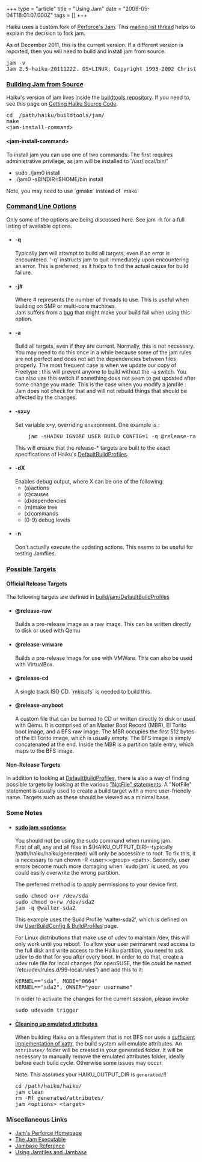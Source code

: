 +++
type = "article"
title = "Using Jam"
date = "2009-05-04T18:01:07.000Z"
tags = []
+++

<p>
Haiku uses a custom fork of <a href="http://www.perforce.com/jam/jam.html">Perforce's Jam</a>. This <a href="https://www.freelists.org/post/haiku/New-Build-System"> mailing list thread</a> helps to explain the decision to fork jam.
</p>
As of December 2011, this is the current version. If a different version is reported, then you will need to build and install jam from source. 
<pre class="terminal">
jam -v
Jam 2.5-haiku-20111222. OS=LINUX. Copyright 1993-2002 Christopher Seiwald.
</pre>
<a name="build_jam"></a>
<h3><a href="#build_jam">Building Jam from Source</a></h3>
Haiku's version of jam lives inside the <a href="https://cgit.haiku-os.org/buildtools/">buildtools repository</a>. If you need to, see this page on <a href="/guides/building/get-source-git">Getting Haiku Source Code</a>.
<pre class="terminal">
cd  /path/haiku/buildtools/jam/
make
&lt;jam-install-command&gt;
</pre>
<h4>&lt;jam-install-command&gt;</h4>
To install jam you can use one of two commands:
The first requires administrative privilege, as jam will be installed to '/usr/local/bin/'
<ul>
<li><span class="cli">sudo ./jam0 install</span></li>
<li><span class="cli">./jam0 -sBINDIR=$HOME/bin install</span></li>
</ul>
Note, you may need to use `gmake` instead of `make`

<a name="jam_options"></a>
<h3><a href="#jam_options">Command Line Options</a></h3>
Only some of the options are being discussed here. See <span class="cli">jam -h</span> for a full listing of available options.
<ul>
<li><h4>-q</h4>
Typically jam will attempt to build all targets, even if an error is encountered.  '-q' instructs jam to quit immediately upon encountering an error. This is preferred, as it helps to find the actual cause for build failure.
</li>
<li><h4>-j#</h4>
Where # represents the number of threads to use. This is useful when building on SMP or multi-core machines.
<div class="alert alert-warning">Jam suffers from a <a href="https://dev.haiku-os.org/ticket/4091">bug</a> that might make your build fail when using this option.</div> 
</li>
<li><h4>-a</h4>
Build all targets, even if they are current. Normally, this is not necessary.
You may need to do this once in a while because some of the jam rules are not perfect and does not set the dependencies between files properly. The most frequent case is when we update our copy of Freetype : this will prevent anyone to build without the -a switch.
You can also use this switch if something does not seem to get updated after some change you made. This is the case when you modify a jamfile : Jam does not check for that and will not rebuild things that should be affected by the changes.
</li>
<li><h4>-sx=y</h4>
Set variable x=y, overriding environment. One example is :
<pre class="terminal">
    jam -sHAIKU_IGNORE_USER_BUILD_CONFIG=1 -q @release-raw
</pre>
This will ensure that the release-* targets are built to the exact specifications of Haiku's <a href="https://cgit.haiku-os.org/haiku/tree/build/jam/DefaultBuildProfiles">DefaultBuildProfiles</a>.
</li>
<li><h4>-dX</h4>
Enables debug output, where X can be one of the following:
<ul>
<li>(a)actions</li>
<li>(c)causes</li>
<li>(d)dependencies</li>
<li>(m)make tree</li>
<li>(x)commands</li>
<li>(0-9) debug levels</li>
</ul>
</li>
<li><h4>-n</h4>
Don't actually execute the updating actions. This seems to be useful for testing Jamfiles.
</li>
</ul>

<a name="jam_targets"></a>
<h3><a href="#jam_targets">Possible Targets</a></h3>

<h4>Official Release Targets</h4>
<p>The following targets are defined in <a href="https://cgit.haiku-os.org/haiku/tree/build/jam/DefaultBuildProfiles">build/jam/DefaultBuildProfiles</a></p>
<ul>
<li><h4>@release-raw</h4>
Builds a pre-release image as a raw image. This can be written directly to disk or used with Qemu
</li>
<li><h4>@release-vmware</h4>
Builds a pre-release image for use with VMWare. This can also be used with VirtualBox.
</li>
<li><h4>@release-cd</h4>
A single track ISO CD. `mkisofs` is needed to build this. 
</li>
<li><h4>@release-anyboot</h4>
A custom file that can be burned to CD or written directly to disk or used with Qemu.
It is comprised of an Master Boot Record (MBR), El Torito boot image, and a BFS raw image.
The MBR occupies the first 512 bytes of the El Torito image, which is usually empty.
The BFS image is simply concatenated at the end. Inside the MBR is a partition table entry, which maps to the BFS image.
</li>
</ul>
<h4>Non-Release Targets</h4>
<p>In addition to looking at <a href="https://cgit.haiku-os.org/haiku/tree/build/jam/DefaultBuildProfiles">DefaultBuildProfiles</a>, there is also a way of finding possible targets by looking at the various <a href="http://grok.bikemonkey.org/source/search?q=NotFile&defs=&refs=&path=%2Fbuild%2Fjam&hist=&project=haiku">"NotFile" statements</a>. A "NotFile" statement is usually used to create a build target with a more user-friendly name. Targets such as these should be viewed as a minimal base.</p>

<h3>Some Notes</h3>
<ul>
<a name="sudo_jam"></a>
<li><h4><a href="#sudo_jam">sudo jam &lt;options&gt;</a></h4>
<p>
<div class="alert alert-warning">You should not be using the sudo command when running jam.</div> 
First of all, any and all files in $(HAIKU_OUTPUT_DIR)--typically /path/haiku/haiku/generated/ will only be accessible to root. To fix this, it is necessary to run <span class="cli">chown -R &lt;user&gt;:&lt;group&gt; &lt;path&gt;</span>. Secondly, user errors become much more damaging when `sudo jam` is used, as you could easily overwrite the wrong partition.</p>
<p>The preferred method is to apply permissions to your device first.</p>
<pre class="terminal">
sudo chmod o+r /dev/sda
sudo chmod o+rw /dev/sda2
jam -q @walter-sda2
</pre>
This example uses the Build Profile 'walter-sda2', which is defined on the <a href="/guides/building/userbuildconfig#sample">UserBuildConfig &amp; BuildProfiles</a> page.

For Linux distributions that make use of udev to maintain /dev, this will only work until you reboot. To allow your user permanent read access to the full disk and write access to the Haiku partition, you need to ask udev to do that for you after every boot. In order to do that, create a udev rule file for local changes (for openSUSE, the file could be named '/etc/udev/rules.d/99-local.rules') and add this to it:
<pre class="terminal">
KERNEL=="sda", MODE="0664"
KERNEL=="sda2", OWNER="your_username"
</pre>
In order to activate the changes for the current session, please invoke <pre class="terminal">sudo udevadm trigger</pre>
</p>
</li>
<a name="emulated_attributes"></a>
<li><h4><a href="#emulated_attributes">Cleaning up emulated attributes</a></h4>
When building Haiku on a filesystem that is not BFS nor uses a <a href="/guides/building/configure/use-xattr">sufficient implementation of xattr</a>, the build system will emulate attributes. An <code>attributes/</code> folder will be created in your generated folder. It will be necessary to manually remove the emulated attributes folder, ideally before each build cycle. Otherwise some issues may occur.

Note: This assumes your HAIKU_OUTPUT_DIR is <code>generated/</code>!!
<pre class="terminal">
cd /path/haiku/haiku/
jam clean
rm -Rf generated/attributes/
jam &lt;options&gt; &lt;target&gt;
</pre>
</li>
</ul>

<h3>Miscellaneous Links</h3>
<ul>
<li class="icon-document">
<a href="http://www.perforce.com/jam/jam.html">Jam's Perforce Homepage</a>
</li>
<li class="icon-document">
<a href="https://cgit.haiku-os.org/buildtools/plain/jam/Jam.html">The Jam Executable</a>
</li>
<li class="icon-document">
<a href="https://cgit.haiku-os.org/buildtools/plain/jam/Jambase.html">Jambase Reference</a>
</li>
<li class="icon-document">
<a href="https://cgit.haiku-os.org/buildtools/plain/jam/Jamfile.html">Using Jamfiles and Jambase</a>
</li>
</ul> 